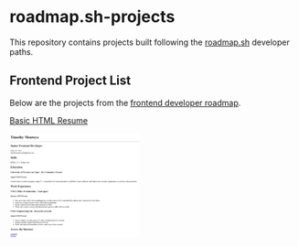 # roadmap.sh-projects
 
This repository contains projects built following the [roadmap.sh](https://roadmap.sh/) developer paths.

## Frontend Project List

Below are the projects from the [frontend developer roadmap](https://roadmap.sh/frontend).

[Basic HTML Resume](https://roadmap.sh/projects/single-page-cv)

<p align="left">
  <a href='/Frontend Projects/01-single-page-cv/'>
    <img width="45%" src="./assets/images/01-single-page-cv-sc.png" alt="single page cv screenshot" />
  </a>
</p>
